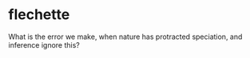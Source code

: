 # flechette
What is the error we make, when nature has protracted speciation, and inference ignore this?
